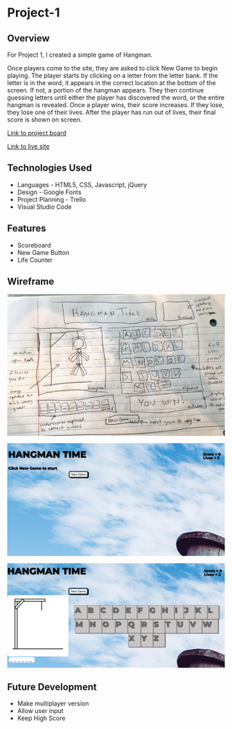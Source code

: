 # Project-1

## Overview

For Project 1, I created a simple game of Hangman.

Once players come to the site, they are asked to click New Game to begin playing. The player starts by clicking on a letter from the letter bank. If the letter is in the word, it appears in the correct location at the bottom of the screen. If not, a portion of the hangman appears. They then continue guessing letters until either the player has discovered the word, or the entire hangman is revealed. Once a player wins, their score increases. If they lose, they lose one of their lives. After the player has run out of lives, their final score is shown on screen. 

[Link to project board](https://trello.com/b/EEvT9wXs/ga-project-1-hangman-game)

[Link to live site](http://brandt-campbell-hangman.netlify.com)

## Technologies Used

* Languages - HTML5, CSS, Javascript, jQuery
* Design - Google Fonts
* Project Planning - Trello
* Visual Studio Code

## Features

* Scoreboard
* New Game Button
* Life Counter

## Wireframe

![alt text](images/IMG_1346.jpg "Wireframe")

![alt text](images/WireframeStart.png "Game Start")

![alt text](images/WireframeGame.png "Game Play")

## Future Development

* Make multiplayer version
* Allow user input
* Keep High Score
